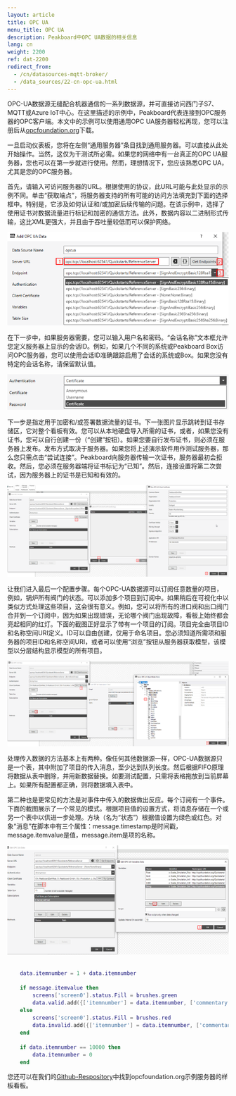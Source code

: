 ```yaml
---
layout: article
title: OPC UA
menu_title: OPC UA
description: Peakboard中OPC UA数据的相关信息
lang: cn
weight: 2200
ref: dat-2200
redirect_from: 
  - /cn/datasources-mqtt-broker/
  - /data_sources/22-cn-opc-ua.html
---
```


OPC-UA数据源无缝配合机器通信的一系列数据源，并可直接访问西门子S7、MQTT或Azure IoT中心。在这里描述的示例中，Peakboard代表连接到OPC服务器的OPC客户端。本文中的示例可以使用通用OPC UA服务器轻松再现，您可以注册后从[opcfoundation.org](https://opcfoundation.org/developer-tools/samples-and-tools-unified-architecture)下载。

一旦启动仪表板，您将在左侧“通用服务器”条目找到通用服务器。可以直接从此处开始操作。当然，这仅为干测试所必需。如果您的网络中有一台真正的OPC UA服务器，您也可以在第一步就进行使用。然而，理想情况下，您应该熟悉OPC UA，尤其是您的OPC服务器。

首先，请输入可访问服务器的URL。根据使用的协议，此URL可能与此处显示的示例不同。单击“获取端点”，将服务器支持的所有可能的访问方法填充到下面的选择框中。特别是，它涉及如何认证和/或加密后续传输的问题。在该示例中，选择了使用证书对数据流量进行标记和加密的通信方法。此外，数据内容以二进制形式传输，这比XML更强大，并且由于吞吐量较低而可以保护网络。

![image_1](/assets/images/data-sources/opc-ua/data-source-opc-ua-01.png)

在下一步中，如果服务器需要，您可以输入用户名和密码。“会话名称”文本框允许您定义服务器上显示的会话ID。例如，如果几个不同的系统或Peakboard Box访问OPC服务器，您可以使用会话ID准确跟踪启用了会话的系统或Box。如果您没有特定的会话名称，请保留默认值。

![image_1](/assets/images/data-sources/opc-ua/data-source-opc-ua-02.png)

下一步是指定用于加密和/或签署数据流量的证书。下一张图片显示跳转到证书存储区，它对整个看板有效。您可以从本地硬盘导入所需的证书，或者，如果您没有证书，您可以自行创建一份（“创建”按钮）。如果您要自行发布证书，则必须在服务器上发布。发布方式取决于服务器。如果您将上述演示软件用作测试服务器，那么您只需点击“尝试连接”。Peakboard向服务器传输一次证书，服务器最初会拒收。然后，您必须在服务器端将证书标记为“已知”。然后，连接设置将第二次尝试，因为服务器上的证书是已知和有效的。

![image_1](/assets/images/data-sources/opc-ua/data-source-opc-ua-03.png)

让我们进入最后一个配置步骤。每个OPC-UA数据源可以订阅任意数量的项目，例如，锅炉所有阀门的状态。可以添加多个项目到订阅中。如果稍后在可视化中以类似方式处理这些项目，这会很有意义。例如，您可以将所有的进口阀和出口阀门合并到一个订阅中，因为如果出现错误，无论哪个阀门出现故障，看板上始终都会亮起相同的红灯。下面的截图正好显示了带有一个项目的订阅。项目完全由项目ID和名称空间URI定义。ID可以自由创建，仅用于命名项目。您必须知道所需项和服务器的项目ID和名称空间URI，或者可以使用“浏览”按钮从服务器获取模型，该模型以分层结构显示模型的所有项目。

![image_1](/assets/images/data-sources/opc-ua/data-source-opc-ua-04.png)

处理传入数据的方法基本上有两种。像任何其他数据源一样，OPC-UA数据源只是一个表，其中附加了项目的传入消息，至少达到队列长度。然后根据FIFO原理将数据从表中删除，并用新数据替换。如要测试配置，只需将表格拖放到当前屏幕上。如果所有配置都正确，则将数据填入表中。

第二种也是更常见的方法是对事件中传入的数据做出反应。每个订阅有一个事件。下面的截图展示了一个常见的模式。根据项目值的设置方式，将消息存储在一个或另一个表中以供进一步处理。方块（名为“状态”）根据值设置为绿色或红色。对象“消息”在脚本中有三个属性：message.timestamp是时间戳，message.itemvalue是值，message.item是项的名称。

![image_1](/assets/images/data-sources/opc-ua/data-source-opc-ua-05.png)

```Lua

	data.itemnumber = 1 + data.itemnumber

	if message.itemvalue then
		screens['screen0'].status.Fill = brushes.green
		data.valid.add({['itemnumber'] = data.itemnumber, ['commentary'] = 'passed'})
	else
		screens['screen0'].status.Fill = brushes.red
		data.invalid.add({['itemnumber'] = data.itemnumber, ['commentary'] = 'failed'})
	end

	if data.itemnumber == 10000 then
		data.itemnumber = 0
	end

```

您还可以在我们的[Github-Respository](https://github.com/Peakboard/CoolStuff)中找到opcfoundation.org示例服务器的样板看板。